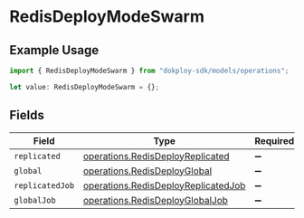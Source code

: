 # RedisDeployModeSwarm

## Example Usage

```typescript
import { RedisDeployModeSwarm } from "dokploy-sdk/models/operations";

let value: RedisDeployModeSwarm = {};
```

## Fields

| Field                                                                                      | Type                                                                                       | Required                                                                                   | Description                                                                                |
| ------------------------------------------------------------------------------------------ | ------------------------------------------------------------------------------------------ | ------------------------------------------------------------------------------------------ | ------------------------------------------------------------------------------------------ |
| `replicated`                                                                               | [operations.RedisDeployReplicated](../../models/operations/redisdeployreplicated.md)       | :heavy_minus_sign:                                                                         | N/A                                                                                        |
| `global`                                                                                   | [operations.RedisDeployGlobal](../../models/operations/redisdeployglobal.md)               | :heavy_minus_sign:                                                                         | N/A                                                                                        |
| `replicatedJob`                                                                            | [operations.RedisDeployReplicatedJob](../../models/operations/redisdeployreplicatedjob.md) | :heavy_minus_sign:                                                                         | N/A                                                                                        |
| `globalJob`                                                                                | [operations.RedisDeployGlobalJob](../../models/operations/redisdeployglobaljob.md)         | :heavy_minus_sign:                                                                         | N/A                                                                                        |